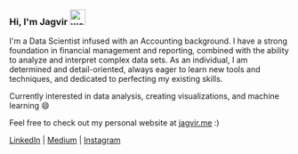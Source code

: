 ### Hi, I'm Jagvir  <img src="https://user-images.githubusercontent.com/1303154/88677602-1635ba80-d120-11ea-84d8-d263ba5fc3c0.gif" width="28px" height="28px" alt="wave">

I'm a Data Scientist infused with an Accounting background. I have a strong foundation in financial management and reporting, combined with the ability to analyze and interpret complex data sets. As an individual, I am determined and detail-oriented, always eager to learn new tools and techniques, and dedicated to perfecting my existing skills. </h4> </p>

Currently interested in data analysis, creating visualizations, and machine learning 😄

Feel free to check out my personal website at [jagvir.me](https://jagvir.me/) :)

[LinkedIn](https://www.linkedin.com/in/jagvirdhesi/) | [Medium](https://medium.com/@jagvir) | [Instagram](https://www.instagram.com/jaghs/)


<!--
**Jaghs/jaghs** is a ✨ _special_ ✨ repository because its `README.md` (this file) appears on your GitHub profile.

Here are some ideas to get you started:

- 🔭 I’m currently working on ...
- 🌱 I’m currently learning ...
- 👯 I’m looking to collaborate on ...
- 🤔 I’m looking for help with ...
- 💬 Ask me about ...
- 📫 How to reach me: ...
- 😄 Pronouns: ...
- ⚡ Fun fact: ...
-->
